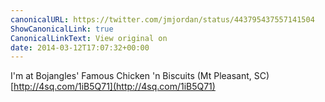 ```yaml
---
canonicalURL: https://twitter.com/jmjordan/status/443795437557141504
ShowCanonicalLink: true
CanonicalLinkText: View original on
date: 2014-03-12T17:07:32+00:00
---
```

I'm at Bojangles' Famous Chicken 'n Biscuits (Mt Pleasant, SC) [http://4sq.com/1iB5Q71](http://4sq.com/1iB5Q71)